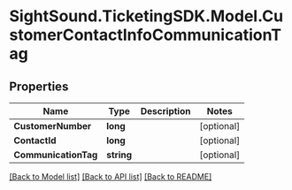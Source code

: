 # SightSound.TicketingSDK.Model.CustomerContactInfoCommunicationTag

## Properties

Name | Type | Description | Notes
------------ | ------------- | ------------- | -------------
**CustomerNumber** | **long** |  | [optional] 
**ContactId** | **long** |  | [optional] 
**CommunicationTag** | **string** |  | [optional] 

[[Back to Model list]](../README.md#documentation-for-models) [[Back to API list]](../README.md#documentation-for-api-endpoints) [[Back to README]](../README.md)


